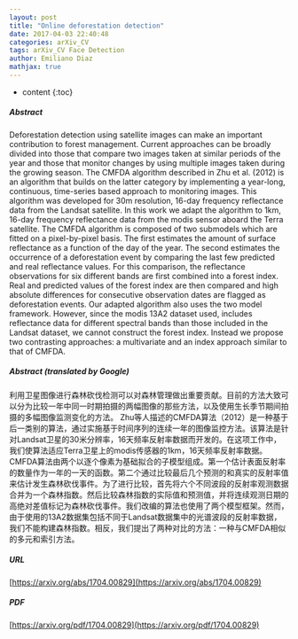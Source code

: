 ```yaml
---
layout: post
title: "Online deforestation detection"
date: 2017-04-03 22:40:48
categories: arXiv_CV
tags: arXiv_CV Face Detection
author: Emiliano Diaz
mathjax: true
---
```


* content
{:toc}

##### Abstract
Deforestation detection using satellite images can make an important contribution to forest management. Current approaches can be broadly divided into those that compare two images taken at similar periods of the year and those that monitor changes by using multiple images taken during the growing season. The CMFDA algorithm described in Zhu et al. (2012) is an algorithm that builds on the latter category by implementing a year-long, continuous, time-series based approach to monitoring images. This algorithm was developed for 30m resolution, 16-day frequency reflectance data from the Landsat satellite. In this work we adapt the algorithm to 1km, 16-day frequency reflectance data from the modis sensor aboard the Terra satellite. The CMFDA algorithm is composed of two submodels which are fitted on a pixel-by-pixel basis. The first estimates the amount of surface reflectance as a function of the day of the year. The second estimates the occurrence of a deforestation event by comparing the last few predicted and real reflectance values. For this comparison, the reflectance observations for six different bands are first combined into a forest index. Real and predicted values of the forest index are then compared and high absolute differences for consecutive observation dates are flagged as deforestation events. Our adapted algorithm also uses the two model framework. However, since the modis 13A2 dataset used, includes reflectance data for different spectral bands than those included in the Landsat dataset, we cannot construct the forest index. Instead we propose two contrasting approaches: a multivariate and an index approach similar to that of CMFDA.

##### Abstract (translated by Google)
利用卫星图像进行森林砍伐检测可以对森林管理做出重要贡献。目前的方法大致可以分为比较一年中同一时期拍摄的两幅图像的那些方法，以及使用生长季节期间拍摄的多幅图像监测变化的方法。 Zhu等人描述的CMFDA算法（2012）是一种基于后一类别的算法，通过实施基于时间序列的连续一年的图像监控方法。该算法是针对Landsat卫星的30米分辨率，16天频率反射率数据而开发的。在这项工作中，我们使算法适应Terra卫星上的modis传感器的1km，16天频率反射率数据。 CMFDA算法由两个以逐个像素为基础拟合的子模型组成。第一个估计表面反射率的数量作为一年的一天的函数。第二个通过比较最后几个预测的和真实的反射率值来估计发生森林砍伐事件。为了进行比较，首先将六个不同波段的反射率观测数据合并为一个森林指数。然后比较森林指数的实际值和预测值，并将连续观测日期的高绝对差值标记为森林砍伐事件。我们改编的算法也使用了两个模型框架。然而，由于使用的13A2数据集包括不同于Landsat数据集中的光谱波段的反射率数据，我们不能构建森林指数。相反，我们提出了两种对比的方法：一种与CMFDA相似的多元和索引方法。

##### URL
[https://arxiv.org/abs/1704.00829](https://arxiv.org/abs/1704.00829)

##### PDF
[https://arxiv.org/pdf/1704.00829](https://arxiv.org/pdf/1704.00829)

